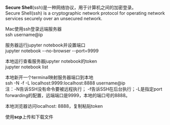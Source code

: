 **Secure Shell**(ssh)是一种网络协议，用于计算机之间的加密登录。  
Secure Shell(ssh) is a cryptographic network protocol for operating network services securely over an unsecured network.

Mac使用ssh登录远端服务器  
ssh username@ip

服务器运行jupyter notebook并设置端口  
jupyter notebook --no-browser --port=9999

本地运行查看服务器jupyter notebook的token  
jupyter notebook list

本地新开一个terminal映射服务器端口到本地  
ssh -N -f -L localhost:9999:localhost:8888 username@ip  
注：-N告诉SSH没有命令要被远程执行； -f告诉SSH在后台执行；-L是指定port forwarding的配置，远端端口是9999，本地的端口号的8888。

本地浏览器访问localhost: 8888，复制粘贴token  

使用**scp**上传和下载文件
